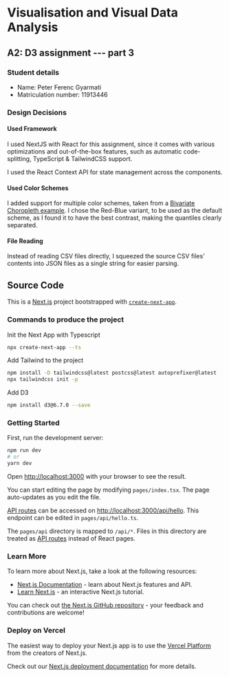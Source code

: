 # Visualisation and Visual Data Analysis

## A2: D3 assignment --- part 3

### Student details

- Name: Peter Ferenc Gyarmati
- Matriculation number: 11913446

### Design Decisions

#### Used Framework

I used NextJS with React for this assignment, since it comes with various optimizations and out-of-the-box features,
such as automatic code-splitting, TypeScript & TailwindCSS support.

I used the React Context API for state management across the components.

#### Used Color Schemes

I added support for multiple color schemes, taken from
a [Bivariate Choropleth example](https://observablehq.com/@d3/bivariate-choropleth). I chose the Red-Blue variant, to be
used as the default scheme, as I found it to have the best contrast, making the quantiles clearly separated.

#### File Reading

Instead of reading CSV files directly, I squeezed the source CSV files' contents into JSON files as a single string for
easier parsing.

## Source Code

This is a [Next.js](https://nextjs.org/) project bootstrapped
with [`create-next-app`](https://github.com/vercel/next.js/tree/canary/packages/create-next-app).

### Commands to produce the project

Init the Next App with Typescript

```bash
npx create-next-app --ts
```

Add Tailwind to the project

```bash
npm install -D tailwindcss@latest postcss@latest autoprefixer@latest
npx tailwindcss init -p
```

Add D3

```bash
npm install d3@6.7.0 --save
```

### Getting Started

First, run the development server:

```bash
npm run dev
# or
yarn dev
```

Open [http://localhost:3000](http://localhost:3000) with your browser to see the result.

You can start editing the page by modifying `pages/index.tsx`. The page auto-updates as you edit the file.

[API routes](https://nextjs.org/docs/api-routes/introduction) can be accessed
on [http://localhost:3000/api/hello](http://localhost:3000/api/hello). This endpoint can be edited
in `pages/api/hello.ts`.

The `pages/api` directory is mapped to `/api/*`. Files in this directory are treated
as [API routes](https://nextjs.org/docs/api-routes/introduction) instead of React pages.

### Learn More

To learn more about Next.js, take a look at the following resources:

- [Next.js Documentation](https://nextjs.org/docs) - learn about Next.js features and API.
- [Learn Next.js](https://nextjs.org/learn) - an interactive Next.js tutorial.

You can check out [the Next.js GitHub repository](https://github.com/vercel/next.js/) - your feedback and contributions
are welcome!

### Deploy on Vercel

The easiest way to deploy your Next.js app is to use
the [Vercel Platform](https://vercel.com/new?utm_medium=default-template&filter=next.js&utm_source=create-next-app&utm_campaign=create-next-app-readme)
from the creators of Next.js.

Check out our [Next.js deployment documentation](https://nextjs.org/docs/deployment) for more details.
